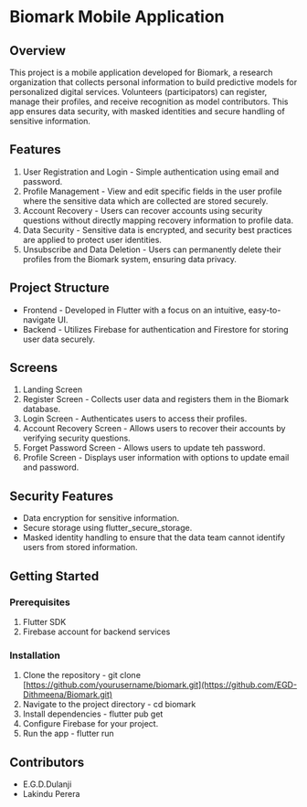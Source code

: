 # Biomark Mobile Application

## Overview

This project is a mobile application developed for Biomark, a research organization that collects personal information to build predictive models for personalized digital services. Volunteers (participators) can register, manage their profiles, and receive recognition as model contributors. This app ensures data security, with masked identities and secure handling of sensitive information.

## Features

1. User Registration and Login - Simple authentication using email and password.
2. Profile Management - View and edit specific fields in the user profile where the sensitive data which are collected are stored securely.
3. Account Recovery - Users can recover accounts using security questions without directly mapping recovery information to profile data.
4. Data Security - Sensitive data is encrypted, and security best practices are applied to protect user identities.
5. Unsubscribe and Data Deletion - Users can permanently delete their profiles from the Biomark system, ensuring data privacy.

## Project Structure

* Frontend - Developed in Flutter with a focus on an intuitive, easy-to-navigate UI.
* Backend - Utilizes Firebase for authentication and Firestore for storing user data securely.

## Screens

1. Landing Screen
2. Register Screen -  Collects user data and registers them in the Biomark database.
3. Login Screen - Authenticates users to access their profiles.
4. Account Recovery Screen - Allows users to recover their accounts by verifying security questions.
5. Forget Password Screen - Allows users to update teh password.
6. Profile Screen - Displays user information with options to update email and password.

## Security Features

* Data encryption for sensitive information.
* Secure storage using flutter_secure_storage.
* Masked identity handling to ensure that the data team cannot identify users from stored information.

## Getting Started

### Prerequisites

1. Flutter SDK
2. Firebase account for backend services

### Installation

1. Clone the repository - git clone [https://github.com/yourusername/biomark.git](https://github.com/EGD-Dithmeena/Biomark.git)
2. Navigate to the project directory - cd biomark
3. Install dependencies - flutter pub get
4. Configure Firebase for your project.
5. Run the app - flutter run
   
## Contributors
* E.G.D.Dulanji
* Lakindu Perera

